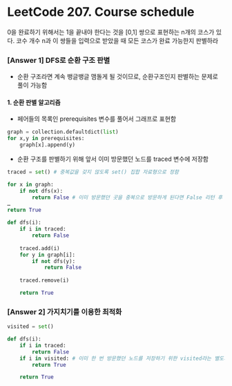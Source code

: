 # LeetCode 207. Course schedule

0을 완료하기 위해서는 1을 끝내야 한다는 것을 [0,1] 쌍으로 표현하는 n개의 코스가 있다. 코수 개수 n과 이 쌍들을 입력으로 받았을 때 모든 코스가 완료 가능한지 판별하라

### [Answer 1] DFS로 순환 구조 판별
+ 순환 구조라면 계속 뱅글뱅글 맴돌게 될 것이므로, 순환구조인지 판별하는 문제로 풀이 가능함

#### 1. 순환 판별 알고리즘
+ 페어들의 목록인 prerequisites 변수를 풀어서 그래프로 표현함
```python
graph = collection.defaultdict(list)
for x,y in prerequisites:
    graph[x].append(y)
```                
+ 순환 구조를 판별하기 위해 앞서 이미 방문했던 노드를 traced 변수에 저장함

```python
traced = set() # 중복값을 갖지 않도록 set() 집합 자료형으로 정함

for x in graph:
    if not dfs(x):
        return False # 이미 방문했던 곳을 중복으로 방문하게 된다면 False 리턴 후 종료
…
return True
```

```python
def dfs(i):
    if i in traced:
        return False
    
    traced.add(i)
    for y in graph[i]:
        if not dfs(y):
            return False
    
    traced.remove(i)

    return True
``` 

### [Answer 2] 가지치기를 이용한 최적화
```python
visited = set()

def dfs(i):
    if i in traced:
        return False
    if i in visited: # 이미 한 번 방문했던 노드를 저장하기 위한 visited라는 별도의 set 변수를 생성
        return True

    return True